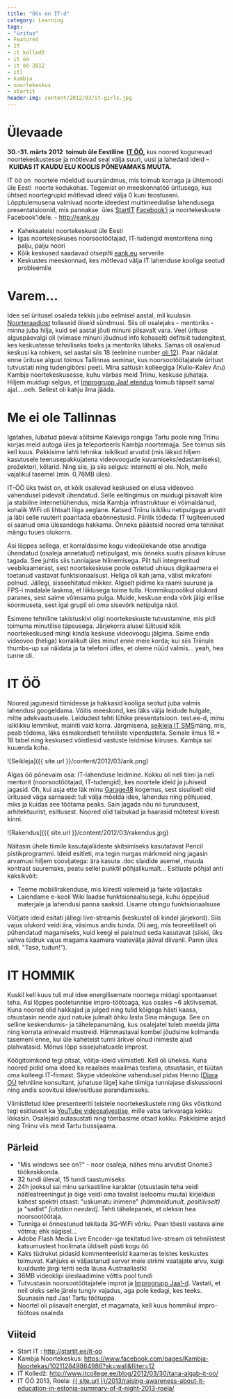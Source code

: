 ```yaml
---
title: "Öös on IT-d"
category: Learning
tags:
- "üritus"
- Featured
- IT
- it kolledž
- it öö
- it öö 2012
- itl
- kambja
- noortekeskus
- startit
header-img: content/2012/03/it-girls.jpg
---
```

<h1>Ülevaade</h1>

<strong>30.-31. märts 2012  toimub üle Eestiline  <a href="http://startit.ee/it-oo">IT ÖÖ</a>, </strong>kus noored kogunevad noortekeskustesse ja mõtlevad seal välja suuri, uusi ja lahedaid ideid – <strong>KUIDAS IT KAUDU ELU KOOLIS PÕNEVAMAKS MUUTA.</strong>

IT öö on  noortele mõeldud suursündmus, mis toimub korraga ja ühtemoodi üle Eesti  noorte kodukohas. Tegemist on meeskonnatöö üritusega, kus ühtsed noortegrupid mõtlevad ideed välja 0 kuni teostuseni. Lõpptulemusena valmivad noorte ideedest multimeedialise lahendusega presentatsioonid, mis pannakse  üles <a href="http://startit.ee/it-oo">StartIT</a> <a href="https://www.facebook.com/startit.ee">Facebook’i</a> ja noortekeskuste Facebook’idele. - <a href="http://eank.eu">http://eank.eu</a>

<ul>
<li>Kaheksateist noortekeskust üle Eesti</li>
<li>Igas noortekeskuses noorsootöötajad, IT-tudengid mentoritena ning palju, palju noori</li>
<li>Kõik keskused saadavad otsepilti <a href="http://eank.eu">eank.eu</a> serverile</li>
<li>Keskustes meeskonnad, kes mõtlevad välja IT lahenduse kooliga seotud probleemile</li>
</ul>

<h1>Varem...</h1>

Idee sel üritusel osaleda tekkis juba eelmisel aastal, mil kuulasin <a href="http://noorteraadio.ee/">Noorteraadiost</a> tollaseid öiseid sündmusi. Siis oli osalejaks - mentoriks - minna juba hilja, kuid sel aastal jõuti minuni piisavalt vara. Veel ürituse alguspäevalgi oli (viimase minuni jõudnud info kohaselt) defitsiit tudengitest, kes keskustesse tehniliseks toeks ja mentoriks läheks. Samas oli osalenud keskusi ka rohkem, sel aastal siis 18 (eelmine number <a href="http://www.ank.ee/?p=p_811&amp;sName=it-%D6%D6--%F5nnestunud-ja-innovaatiline-ettev%F5tmine">oli 12</a>).
Paar nädalat enne ürituse algust toimus Tallinnas seminar, kus noorsootöötajatele üritust tutvustati ning tudengibörsi peeti. Mina sattusin kolleegiga (Kullo-Kalev Aru) Kambja noortekeskusesse, kuhu värbas meid Triinu, keskuse juhataja. Hiljem muidugi selgus, et <a href="https://www.facebook.com/events/347441635299690/">Improgrupp Jaa! etendus</a> toimub täpselt samal ajal....oeh. Sellest oli kahju ilma jääda.

# Me ei ole Tallinnas

Igatahes, lubatud päeval sõitsime Kaleviga rongiga Tartu poole ning Triinu korjas meid autoga üles ja teleporteeris Kambja noortemajja. See toimus siis kell kuus. Pakkisime lahti tehnika: isiklikud arvutid (mis läksid hiljem kasutusele teenusepakkujatena videovoogude kuvamiseks/edastamiseks), prožektori, kõlarid. Ning siis, ja siis selgus: internetti ei ole. Noh, meile vajalikul tasemel (min. 0,76MB üles).

IT-ÖÖ üks twist on, et kõik osalevad keskused on elusa videovoo vahendusel pidevalt ühendatud. Selle eeltingimus on muidugi piisavalt kiire ja stabiilne internetiühendus, mida Kambja infrastruktuur ei võimaldanud, kohalik WiFi oli lihtsalt liiga aeglane. Katsed Triinu isikliku netipulgaga arvutit ja läbi selle ruuterit paaritada ebaõnnestusid. Piinlik tõdeda: IT tugiteenused ei saanud oma ülesandega hakkama. Õnneks päästsid noored oma tehnikat mängu tuues olukorra.

Asi lõppes sellega, et korraldasime kogu videoülekande otse arvutiga ühendatud (osaleja annetatud) netipulgast, mis õnneks suutis piisava kiiruse tagada. See juhtis siis tunniajase hilinemisega. Pilt tuli integreeritud veebikaamerast, sest noortekeskuse poole ostetud uhiuus digikaamera ei toetanud vastavat funktsionaalsust. Heliga oli kah jama, välist mikrafoni polnud. Jällegi, sisseehitatud mikker. Algselt pidime ka raami suuruse ja FPS-i madalale laskma, et liiklusega toime tulla. Hommikupoolikul olukord paranes, sest saime võimsama pulga. Muide, keskuse enda võrk jäigi erilise koormuseta, sest igal grupil oli oma sisevõrk netipulga näol.

Esimene tehniline takistuskivi oligi noortekeskuste tutvustamine, mis pidi toimuma minutilise täpsusega. Järjekorra alusel lülitusid kõik noortekeskused mingi kindla keskuse videovoogu jälgima. Saime enda videovoo (heliga) korralikult üles minut enne meie korda; kui siis Triinule thumbs-up sai näidata ja ta telefoni ütles, et oleme nüüd valmis... yeah, hea tunne oli.

# IT ÖÖ

Noored jagunesid tiimidesse ja hakkasid kooliga seotud juba valmis lahendusi googeldama. Võitis meeskond, kes läks välja leidude hulgale, mitte adekvaatsusele. Leidudest tehti lühike presentatsioon. test.ee-d, minu isiklikku lemmikut, mainiti vaid korra. Järgmisena, <a href="http://seikleja.ee/itl">seikleja IT SMS</a>mäng, mis, peab tõdema, läks esmakordselt tehniliste viperdusteta. Seinale ilmus 18 * 18 tabel ning keskused võistlesid vastuste leidmise kiiruses. Kambja sai kuuenda koha.

![Seikleja]({{ site.url }}/content/2012/03/ank.png)

Algas öö põnevaim osa: IT-lahenduse leidmine. Kokku oli neli tiimi ja neli mentorit (noorsootöötajad, IT-tudengid), kes noortele ideid ja juhiseid jagasid. Oh, kui asja ette läk minu <a href="{{ site.url }}/2012/garage48-2012-tallinn-impressions">Garage48</a> kogemus, sest sisuliselt olid üritused väga sarnased: tuli välja mõelda idee, lahendus ning põhjused, miks ja kuidas see töötama peaks. Sain jagada nõu nii turundusest, arhitektuurist, esitlusest. Noored olid taibukad ja haarasid mõtetest kiiresti kinni.

![Rakendus]({{ site.url }}/content/2012/03/rakendus.jpg)

Näitasin ühele tiimile kasutajaliideste skitsimiseks kasutatavat Pencil pistikprogrammi.
Ideid esitleti, ma tegin nurgas märkmeid ning jagasin arvamusi hiljem soovijatega: ära kasuta .doc slaidide asemel, muuda kontrast suuremaks, peatu sellel punktil põhjalikumalt... Esitluste põhjal anti kaksikvõit:

<ul>
<li>Teeme mobiilirakenduse, mis kiiresti valemeid ja fakte väljastaks</li>
<li>Laiendame e-kooli Wiki laadse funktsionaalsusega, kuhu õppejõud materjale ja lahendusi panna saaksid. Lisame otsingu funktsionaalsuse</li>
</ul>

Võitjate ideid esitati jällegi live-streamis (keskustel oli kindel järjekord). Siis vajus olukord veidi ära, väsimus andis tunda. Oli aeg, mis teoreetiliselt oli pühendatud magamiseks, kuid keegi ei paistnud seda kasutavat (siiski, üks vahva tüdruk vajus magama kaamera vaatevälja jääval diivanil. Panin üles sildi, "Tasa, tudun!").

<h1>IT HOMMIK</h1>

Kuskil kell kuus tuli mul idee energilisemate noortega midagi spontaanset teha. Asi lõppes pooletunnise impro-töötoaga, kus osales ~6 aktiivsemat. Kuna noored olid hakkajad ja julged ning tulid kõigega hästi kaasa, otsustasin nende ajud natuke julmalt õhku lasta Sina mänguga. See on selline keskendumis- ja tähelepanumäng, kus osalejatel tuleb meelda jätta ning korrata erinevaid mustreid. Hämmastaval kombel jõudsime kolmanda tasemeni enne, kui üle kaheteist tunni ärkvel olnud inimeste ajud plahvatasid. Mõnus lõpp sissejuhatusele improst.

Köögitoimkond tegi pitsat, võitja-ideid viimistleti. Kell oli üheksa. Kuna noored pidid oma ideed ka reaalses maailmas testima, otsustasin, et tüütan oma kolleegi IT-firmast. Skype videokõne vahendusel pidas Henno [<a href="http://diara.ee">Diara OÜ</a> tehniline konsultant, juhatuse liige] kahe tiimiga tunniajase diskussiooni ning andis soovitusi idee/esitluse parandamiseks.

Viimistletud idee presenteeriti teistele noortekeskustele ning üks võistkond tegi esitlusest ka <a href="http://www.youtube.com/watch?v=DwscRDDHbo8">YouTube videosalvestise</a>, mille vaba tarkvaraga kokku lõikasin. Osalejaid autasustati ning tõmbasime otsad kokku. Pakkisime asjad ning Triinu viis meid Tartu bussijaama.

<h2>Pärleid</h2>

<ul>
<li>"Mis windows see on?" - noor osaleja, nähes minu arvutist Gnome3 töökeskkonda.</li>
<li>32 tundi üleval, 15 tundi taastumiseks</li>
<li>24h jooksul sai minu sarkastiline karakter (otsustasin teha veidi näitleatreeningut ja õige veidi oma tavalist iseloomu muuta) kirjeldusi kahest spektri otsast: "uskumatu inimene" <em>(hämmeldunult, positiivselt)</em> ja "sadist" <em>[citation needed]. </em>Tehti tähelepanek, et oleksin hea noorsootöötaja.</li>
<li>Tunniga ei õnnestunud tekitada 3G-WiFi võrku. Pean tõesti vastava aine võtma; ehk sügisel...</li>
<li>Adobe Flash Media Live Encoder-iga tekitatud live-stream oli tehnilistest katsumustest hoolimata üldiselt püsti kogu öö</li>
<li>Kaks tüdrukut pidasid kommenteerisid kaameras teistes keskustes toimuvat. Kahjuks ei väljastanud server meie striimi vaatajate arvu, kuigi kuulduste järgi tehti seda lausa Austraaliastki</li>
<li>36MB videoklipi üleslaadimine võttis pool tundi</li>
<li>Tutvustasin noorsootöötajatele improt ja <a href="http://jaa.ee">Improgrupp Jaa!-d</a>. Vastati, et neil oleks selle järele tungiv vajadus, aga pole kedagi, kes teeks. Suunasin nad Jaa! Tartu töötuppa.</li>
<li>Noortel oli piisavalt energiat, et magamata, kell kuus hommikul impro-töötoas osaleda</li>
</ul>

<h2>Viiteid</h2>

<ul>
<li>Start IT : <a href="http://startit.ee/it-oo">http://startit.ee/it-oo</a></li>
<li>Kambja Noortekeskus: <a href="https://www.facebook.com/pages/Kambja-Noortekas/102112849864986?sk=wall&amp;filter=12">https://www.facebook.com/pages/Kambja-Noortekas/102112849864986?sk=wall&amp;filter=12</a></li>
<li>IT Kolledž: <a href="http://www.itcollege.ee/blog/2012/03/30/tana-algab-it-oo/">http://www.itcollege.ee/blog/2012/03/30/tana-algab-it-oo/</a></li>
<li>IT ÖÖ 2013, Roela: <a href="{{ site.url }}/2013/raising-awareness-about-it-education-in-estonia-summary-of-it-night-2013-roela">{{ site.url }}/2013/raising-awareness-about-it-education-in-estonia-summary-of-it-night-2013-roela/</a></li>
</ul>
